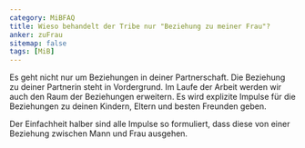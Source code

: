 ```yaml
---
category: MiBFAQ
title: Wieso behandelt der Tribe nur "Beziehung zu meiner Frau"?
anker: zuFrau
sitemap: false
tags: [MiB]
---
```


<p>Es geht nicht nur um Beziehungen in deiner Partnerschaft. Die Beziehung zu deiner Partnerin
steht in Vordergrund. Im Laufe der Arbeit werden wir auch den Raum der Beziehungen erweitern.
Es wird explizite Impulse für die Beziehungen zu deinen Kindern, Eltern und besten
Freunden geben.</p> 

<p>Der Einfachheit halber sind alle Impulse so formuliert, dass diese von einer Beziehung zwischen
Mann und Frau ausgehen.</p>
